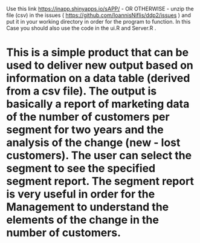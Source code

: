 
Use this link https://inapp.shinyapps.io/sAPP/ - OR OTHERWISE - unzip the file (csv) in the issues ( https://github.com/IoannisNiflis/ddp2/issues ) and put it in your working directory in order for the program to function. In this Case you should also use the code in the ui.R and Server.R .


# This is a simple product that can be used to deliver new output based on information on a data table (derived from a csv file). The output is basically a report of marketing data of the number of customers per segment for two years and the analysis of the change (new - lost customers). The user can select the segment to see the specified segment report. The segment report is very useful in order for the Management to understand the elements of the change in the number of customers.
